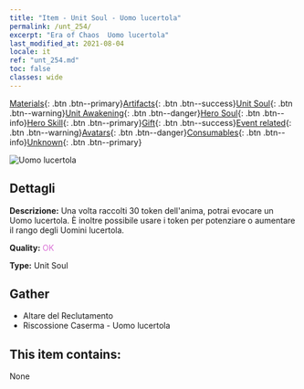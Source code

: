 ```yaml
---
title: "Item - Unit Soul - Uomo lucertola"
permalink: /unt_254/
excerpt: "Era of Chaos  Uomo lucertola"
last_modified_at: 2021-08-04
locale: it
ref: "unt_254.md"
toc: false
classes: wide
---
```

 [Materials](/ItemsIT/){: .btn .btn--primary}[Artifacts](/ItemsIT/Artifacts/){: .btn .btn--success}[Unit Soul](/ItemsIT/UnitSoul/){: .btn .btn--warning}[Unit Awakening](/ItemsIT/UnitAwakening/){: .btn .btn--danger}[Hero Soul](/ItemsIT/HeroSoul/){: .btn .btn--info}[Hero Skill](/ItemsIT/HeroSkill/){: .btn .btn--primary}[Gift](/ItemsIT/Gift/){: .btn .btn--success}[Event related](/ItemsIT/Events/){: .btn .btn--warning}[Avatars](/ItemsIT/Avatars/){: .btn .btn--danger}[Consumables](/ItemsIT/Consumables/){: .btn .btn--info}[Unknown](/ItemsIT/Unknown/){: .btn .btn--primary}

 ![Uomo lucertola](/images/u/ti_xiyiren.jpg)

## Dettagli
 **Descrizione:** Una volta raccolti 30 token dell'anima, potrai evocare un Uomo lucertola. È inoltre possibile usare i token per potenziare o aumentare il rango degli Uomini lucertola.

 **Quality:** <span style="color: #DA70D6">OK</span>

 **Type:** Unit Soul

## Gather

*    Altare del Reclutamento 
*    Riscossione Caserma - Uomo lucertola 

## This item contains:

  None

